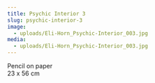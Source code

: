 ```yaml
---
title: Psychic Interior 3
slug: psychic-interior-3
image:
  - uploads/Eli-Horn_Psychic-Interior_003.jpg
media:
  - uploads/Eli-Horn_Psychic-Interior_003.jpg
---
```


Pencil on paper  
23 x 56 cm
